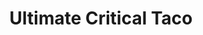 ---
pid: LLP150
title: Ultimate Critical Taco
location_transcription: Disney World
zipcode: '19120'
outside_phl: 
neighborhood: Logan,Olney
age: '12'
age_range: 6-13
instagram: 
image_file_name: LLP_150.jpg
proposal_transcription: Ultimate Critical Taco
topic: Food
topic_summary: '0'
type: Mural,Image
keywords_other: 
credit: Marcus Nasir Itwell
image_labels: 
twitter: 
facebook: 
permalink: "/monuments/llp150/"
layout: item-page
---